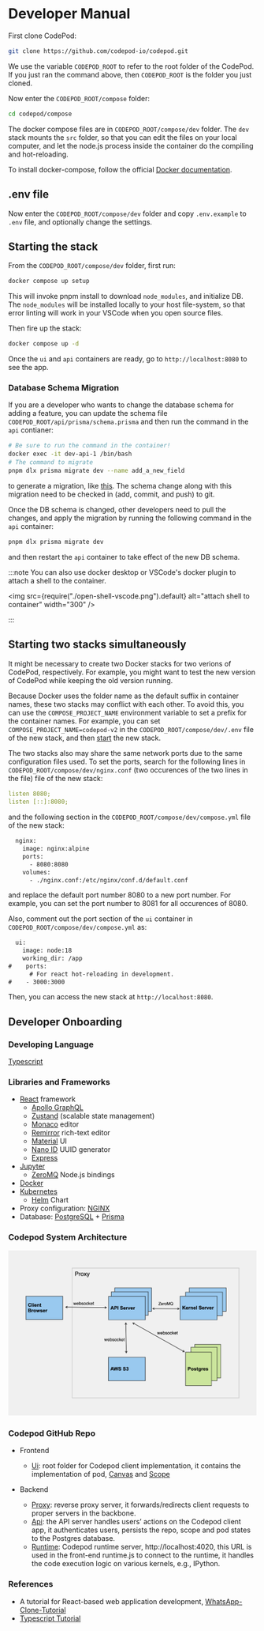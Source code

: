 # Developer Manual

First clone CodePod:

```bash
git clone https://github.com/codepod-io/codepod.git
```

We use the variable `CODEPOD_ROOT` to refer to the root folder of the CodePod.
If you just ran the command above, then `CODEPOD_ROOT` is the folder you just cloned.

Now enter the `CODEPOD_ROOT/compose` folder:

```bash
cd codepod/compose
```

The docker compose files are in `CODEPOD_ROOT/compose/dev` folder. The `dev` stack mounts the
`src` folder, so that you can edit the files on your local computer, and let the
node.js process inside the container do the compiling and hot-reloading.

To install docker-compose, follow the official [Docker documentation](https://docs.docker.com/compose/install/linux/).

## .env file

Now enter the `CODEPOD_ROOT/compose/dev` folder and copy `.env.example` to `.env` file, and optionally change the settings.

## Starting the stack

From the `CODEPOD_ROOT/compose/dev` folder, first run:

```bash
docker compose up setup
```

This will invoke pnpm install to download `node_modules`, and initialize DB. The
`node_modules` will be installed locally to your host file-system, so that
error linting will work in your VSCode when you open source files.

Then fire up the stack:

```bash
docker compose up -d
```

Once the `ui` and `api` containers are ready, go to `http://localhost:8080` to
see the app.

### Database Schema Migration

If you are a developer who wants to change the database schema for adding a feature, you can update the schema file `CODEPOD_ROOT/api/prisma/schema.prisma` and then run the command in the `api` contianer:

```bash
# Be sure to run the command in the container!
docker exec -it dev-api-1 /bin/bash
# The command to migrate
pnpm dlx prisma migrate dev --name add_a_new_field
```

to generate a migration, like [this](https://github.com/codepod-io/codepod/blob/main/api/prisma/migrations/20230223102734_add_updated_at/migration.sql).
The schema change along with this migration need to be checked in (add, commit, and push) to git.

Once the DB schema is changed, other developers need to pull the changes, and
apply the migration by running the following command in the `api` container:

```bash
pnpm dlx prisma migrate dev
```

and then restart the `api` container to take effect of the new DB schema.

:::note
You can also use docker desktop or VSCode's docker plugin to attach a shell to the container.

<img src={require("./open-shell-vscode.png").default} alt="attach shell to container" width="300" />

:::

## Starting two stacks simultaneously

It might be necessary to create two Docker stacks for two verions of CodePod, respectively. For example, you might want to test the new version of CodePod while keeping the old version running.

Because Docker uses the folder name as the default suffix in container names, these two stacks may conflict with each other. To avoid this, you can use the `COMPOSE_PROJECT_NAME` environment variable to set a prefix for the container names. For example, you can set `COMPOSE_PROJECT_NAME=codepod-v2` in the `CODEPOD_ROOT/compose/dev/.env` file of the new stack, and then [start](#starting-the-stack) the new stack.

The two stacks also may share the same network ports due to the same configuration files used. To set the ports, search for the following lines in `CODEPOD_ROOT/compose/dev/nginx.conf` (two occurences of the two lines in the file) file of the new stack:

```yaml
listen 8080;
listen [::]:8080;
```

and the following section in the `CODEPOD_ROOT/compose/dev/compose.yml` file of the new stack:

```
  nginx:
    image: nginx:alpine
    ports:
      - 8080:8080
    volumes:
      - ./nginx.conf:/etc/nginx/conf.d/default.conf
```

and replace the default port number 8080 to a new port number. For example, you can set the port number to 8081 for all occurences of 8080.

Also, comment out the port section of the `ui` container in `CODEPOD_ROOT/compose/dev/compose.yml` as:

```
  ui:
    image: node:18
    working_dir: /app
#    ports:
      # For react hot-reloading in development.
#    - 3000:3000
```

Then, you can access the new stack at `http://localhost:8080`.

## Developer Onboarding

### Developing Language

[Typescript](https://github.com/microsoft/TypeScript)

### Libraries and Frameworks

- [React](https://react.dev/) framework
  - [Apollo GraphQL](https://www.apollographql.com/)
  - [Zustand](https://docs.pmnd.rs/zustand/getting-started/introduction) (scalable state management)
  - [Monaco](https://github.com/microsoft/monaco-editor) editor
  - [Remirror](https://github.com/remirror/remirror) rich-text editor
  - [Material](https://mui.com/core/) UI
  - [Nano ID](https://github.com/ai/nanoid/blob/HEAD/README.zh-CN.md) UUID generator
  - [Express](https://expressjs.com/)
- [Jupyter](https://jupyter-client.readthedocs.io/en/stable/messaging.html)
  - [ZeroMQ](https://github.com/zeromq/zeromq.js) Node.js bindings
- [Docker](https://docs.docker.com/compose/compose-file/)
- [Kubernetes](https://kubernetes.io/docs/concepts/overview/)
  - [Helm](https://github.com/helm/helm) Chart
- Proxy configuration: [NGINX](https://github.com/nginx/nginx)
- Database: [PostgreSQL](https://www.postgresql.org/) + [Prisma](https://github.com/prisma/prisma)

### Codepod System Architecture

![System arch](./Codepod_system_arch.png)

### Codepod GitHub Repo

- Frontend

  - [Ui](https://github.com/codepod-io/codepod/tree/main/ui): root folder for Codepod client implementation, it contains the implementation of pod, [Canvas](https://github.com/codepod-io/codepod/blob/main/ui/src/components/Canvas.tsx) and [Scope](https://github.com/codepod-io/codepod/blob/main/ui/src/components/nodes/Scope.tsx)

- Backend
  - [Proxy](https://github.com/codepod-io/codepod/tree/main/proxy): reverse proxy server, it forwards/redirects client requests to proper servers in the backbone.
  - [Api](https://github.com/codepod-io/codepod/tree/main/api): the API server handles users’ actions on the Codepod client app, it authenticates users, persists the repo, scope and pod states to the Postgres database.
  - [Runtime](https://github.com/codepod-io/codepod/tree/main/runtime): Codepod runtime server, http://localhost:4020, this URL is used in the front-end runtime.js to connect to the runtime, it handles the code execution logic on various kernels, e.g., IPython.

### References

- A tutorial for React-based web application development, [WhatsApp-Clone-Tutorial](https://www.tortilla.academy/Urigo/WhatsApp-Clone-Tutorial/master/next/step/0)
- [Typescript Tutorial](https://github.com/xcatliu/typescript-tutorial)

